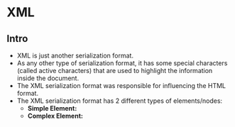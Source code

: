 # XML

## Intro
* XML is just another serialization format.
* As any other type of serialization format, it has some special characters (called active characters) that are used to highlight the information inside the document.
* The XML serialization format was responsible for influencing the HTML format.
* The XML serialization format has 2 different types of elements/nodes:
  * __Simple Element:__
  * __Complex Element:__

